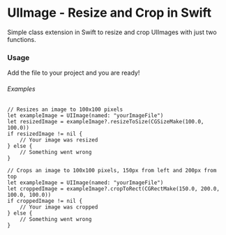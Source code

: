 # UIImage - Resize and Crop in Swift
Simple class extension in Swift to resize and crop UIImages with just two functions.

### Usage
Add the file to your project and you are ready!

###### Examples

```
// Resizes an image to 100x100 pixels
let exampleImage = UIImage(named: "yourImageFile")
let resizedImage = exampleImage?.resizeToSize(CGSizeMake(100.0, 100.0))
if resizedImage != nil {
	// Your image was resized
} else {
	// Something went wrong
}

// Crops an image to 100x100 pixels, 150px from left and 200px from top
let exampleImage = UIImage(named: "yourImageFile")
let croppedImage = exampleImage?.cropToRect(CGRectMake(150.0, 200.0, 100.0, 100.0))
if croppedImage != nil {
	// Your image was cropped
} else {
	// Something went wrong
}
```